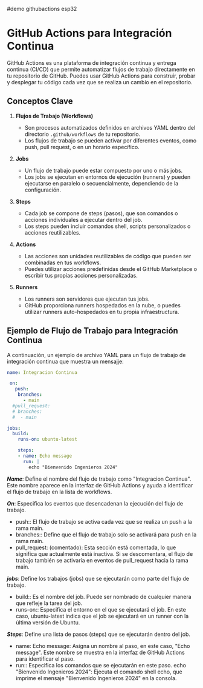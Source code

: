 #demo githubactions esp32

# GitHub Actions para Integración Continua

GitHub Actions es una plataforma de integración continua y entrega continua (CI/CD) que permite automatizar flujos de trabajo directamente en tu repositorio de GitHub. Puedes usar GitHub Actions para construir, probar y desplegar tu código cada vez que se realiza un cambio en el repositorio.

## Conceptos Clave

1. **Flujos de Trabajo (Workflows)**
   - Son procesos automatizados definidos en archivos YAML dentro del directorio `.github/workflows` de tu repositorio.
   - Los flujos de trabajo se pueden activar por diferentes eventos, como push, pull request, o en un horario específico.

2. **Jobs**
   - Un flujo de trabajo puede estar compuesto por uno o más jobs.
   - Los jobs se ejecutan en entornos de ejecución (runners) y pueden ejecutarse en paralelo o secuencialmente, dependiendo de la configuración.

3. **Steps**
   - Cada job se compone de steps (pasos), que son comandos o acciones individuales a ejecutar dentro del job.
   - Los steps pueden incluir comandos shell, scripts personalizados o acciones reutilizables.

4. **Actions**
   - Las acciones son unidades reutilizables de código que pueden ser combinadas en tus workflows.
   - Puedes utilizar acciones predefinidas desde el GitHub Marketplace o escribir tus propias acciones personalizadas.

5. **Runners**
   - Los runners son servidores que ejecutan tus jobs.
   - GitHub proporciona runners hospedados en la nube, o puedes utilizar runners auto-hospedados en tu propia infraestructura.

## Ejemplo de Flujo de Trabajo para Integración Continua

A continuación, un ejemplo de archivo YAML para un flujo de trabajo de integración continua que muestra un mensajje:

```yaml
name: Integracion Continua

 on:
   push:
    branches:
      - main
  #pull_request:
  # branches:
  #  - main

jobs:
  build:
    runs-on: ubuntu-latest

    steps:
    - name: Echo message
      run: |
        echo "Bienvenido Ingenieros 2024"

```

***Name***: Define el nombre del flujo de trabajo como "Integracion Continua". Este nombre aparece en la interfaz de GitHub Actions y ayuda a identificar el flujo de trabajo en la lista de workflows.

***On***: Especifica los eventos que desencadenan la ejecución del flujo de trabajo.
- push:: El flujo de trabajo se activa cada vez que se realiza un push a la rama main.
- branches:: Define que el flujo de trabajo solo se activará para push en la rama main.
- pull_request: (comentado): Esta sección está comentada, lo que significa que actualmente está inactiva. Si se descomentara, el flujo de trabajo también se activaría en eventos de pull_request hacia la rama main.

***jobs***: Define los trabajos (jobs) que se ejecutarán como parte del flujo de trabajo.
- build:: Es el nombre del job. Puede ser nombrado de cualquier manera que refleje la tarea del job.
- runs-on:: Especifica el entorno en el que se ejecutará el job. En este caso, ubuntu-latest indica que el job se ejecutará en un runner con la última versión de Ubuntu.


***Steps***: Define una lista de pasos (steps) que se ejecutarán dentro del job.
- name: Echo message: Asigna un nombre al paso, en este caso, "Echo message". Este nombre se muestra en la interfaz de GitHub Actions para identificar el paso.
- run:: Especifica los comandos que se ejecutarán en este paso.
        echo "Bienvenido Ingenieros 2024": Ejecuta el comando shell echo, que imprime el mensaje "Bienvenido Ingenieros 2024" en la consola.